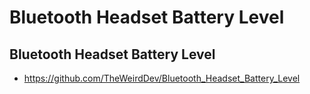 # Bluetooth Headset Battery Level

## Bluetooth Headset Battery Level
 * https://github.com/TheWeirdDev/Bluetooth_Headset_Battery_Level
